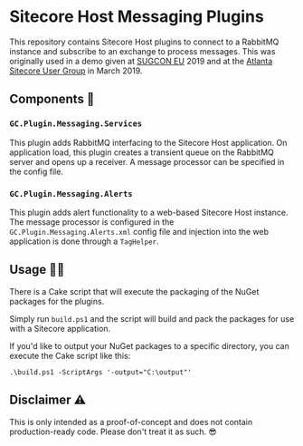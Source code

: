 # Sitecore Host Messaging Plugins

This repository contains Sitecore Host plugins to connect to a RabbitMQ instance and subscribe to an exchange to process messages. This was originally used in a demo given at [SUGCON EU](https://www.sugcon.eu/) 2019 and at the [Atlanta Sitecore User Group](https://www.meetup.com/Atlanta-Sitecore/) in March 2019.

## Components 🧩

### `GC.Plugin.Messaging.Services`

This plugin adds RabbitMQ interfacing to the Sitecore Host application. On application load, this plugin creates a transient queue on the RabbitMQ server and opens up a receiver. A message processor can be specified in the config file.

### `GC.Plugin.Messaging.Alerts`

This plugin adds alert functionality to a web-based Sitecore Host instance. The message processor is configured in the `GC.Plugin.Messaging.Alerts.xml` config file and injection into the web application is done through a `TagHelper`.

## Usage 🙋‍♂️

There is a Cake script that will execute the packaging of the NuGet packages for the plugins.

Simply run `build.ps1` and the script will build and pack the packages for use with a Sitecore application.

If you'd like to output your NuGet packages to a specific directory, you can execute the Cake script like this:

`.\build.ps1 -ScriptArgs '-output="C:\output"'`

## Disclaimer ⚠

This is only intended as a proof-of-concept and does not contain production-ready code. Please don't treat it as such. 😎